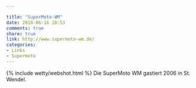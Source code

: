 ```yaml
---

title: "SuperMoto-WM"
date: 2010-06-16 18:53
comments: true
share: true
link: http://www.supermoto-wm.de/
categories: 
- Links
- Supermoto
---
```

{% include wetty/webshot.html %} Die SuperMoto WM gastiert 2006 in St. Wendel.
